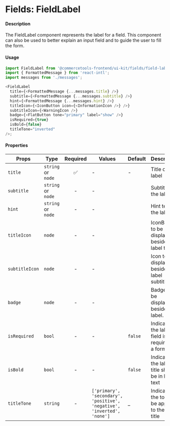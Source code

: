 # Fields: FieldLabel

#### Description

The FieldLabel component represents the label for a field. This component can also be used to better explain an input field and to guide the user to fill the form.

#### Usage

```js
import FieldLabel from '@commercetools-frontend/ui-kit/fields/field-label';
import { FormattedMessage } from 'react-intl';
import messages from './messages';

<FieldLabel
  title={<FormattedMessage {...messages.title} />}
  subtitle={<FormattedMessage {...messages.subtitle} />}
  hint={<FormattedMessage {...messages.hint} />}
  titleIcon={<IconButton icon={<InformationIcon />} />}
  subtitleIcon={<WarningIcon />}
  badge={<FlatButton tone="primary" label="show" />}
  isRequired={true}
  isBold={false}
  titleTone="inverted"
/>;
```

#### Properties

| Props          | Type               | Required | Values                                                                 | Default | Description                                          |
| -------------- | ------------------ | :------: | ---------------------------------------------------------------------- | ------- | ---------------------------------------------------- |
| `title`        | `string` or `node` |    ✅    | -                                                                      | -       | Title of the label                                   |
| `subtitle`     | `string` or `node` |    -     | -                                                                      |         | Subtitle for the label                               |
| `hint`         | `string` or `node` |    -     | -                                                                      |         | Hint text for the label                              |
| `titleIcon`    | `node`             |    -     | -                                                                      |         | IconButton to be displayed beside the label title    |
| `subtitleIcon` | `node`             |    -     | -                                                                      |         | Icon to be displayed beside the label subtitle       |
| `badge`        | `node`             |    -     | -                                                                      |         | Badge to be displayed beside the label.              |
| `isRequired`   | `bool`             |    -     | -                                                                      | `false` | Indicates if the labeled field is required in a form |  |
| `isBold`       | `bool`             |    -     | -                                                                      | `false` | Indicates if the label title should be in bold text  |
| `titleTone`    | `string`           |    -     | `['primary', 'secondary', 'positive', 'negative', 'inverted', 'none']` | \_      | Indicates the tone to be applied to the label title  |
